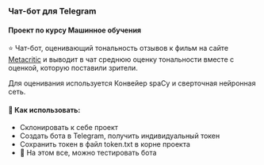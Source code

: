 ### Чат-бот для Telegram ###
#### Проект по курсу Машинное обучения ####

:star: Чат-бот, оценивающий тональность отзывов к фильм на сайте <a href="https://www.metacritic.com/">Metacritic</a>
и выводит в чат среднюю оценку тональности вместе с оценкой, которую поставили зрители.

Для оценивания используется Конвейер spaCy и сверточная нейронная сеть.


#### :balloon: Как использовать: ####
* Склонировать к себе проект
* Создать бота в Telegram, получить индивидуальный токен
* Сохранить токен в файл token.txt в корне проекта
* :tada: На этом все, можно тестировать бота
